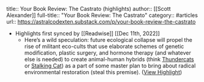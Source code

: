 title:: Your Book Review: The Castrato (highlights)
author:: [[Scott Alexander]]
full-title:: "Your Book Review: The Castrato"
category:: #articles
url:: https://astralcodexten.substack.com/p/your-book-review-the-castrato

- Highlights first synced by [[Readwise]] [[Dec 11th, 2022]]
	- Here’s a wild speculation: future ecological collapse will propel the rise of militant eco-cults that use elaborate schemes of genetic modification, plastic surgery, and hormone therapy (and whatever else is needed) to create animal-human hybrids (think [Thundercats](https://www.google.com/search?q=thundercats&source=lnms&tbm=isch&sa=X&ved=2ahUKEwj0sfDkv_D2AhXHCjQIHSYLCcYQ_AUoAXoECAIQAw&cshid=1648734844668994&biw=1745&bih=910&dpr=1.1) or [Stalking Cat](https://en.wikipedia.org/wiki/Stalking_Cat)) as a part of some master plan to bring about radical environmental restoration (steal this premise). ([View Highlight](https://read.readwise.io/read/01gkzyej2ebhcv1m857p85zvgc))